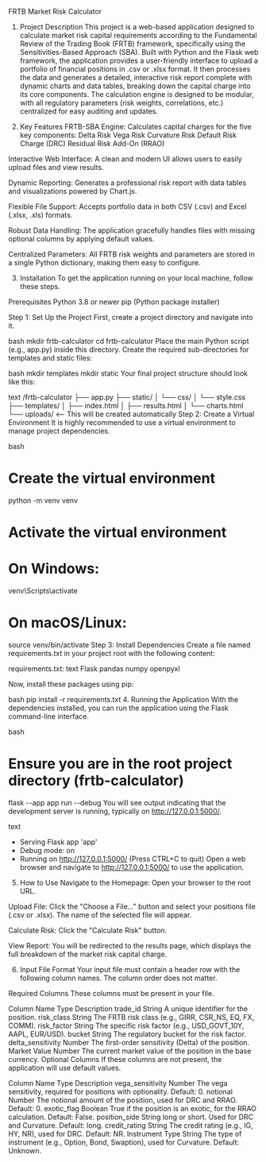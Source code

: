FRTB Market Risk Calculator
1. Project Description
This project is a web-based application designed to calculate market risk capital requirements according to the Fundamental Review of the Trading Book (FRTB) framework, specifically using the Sensitivities-Based Approach (SBA).
Built with Python and the Flask web framework, the application provides a user-friendly interface to upload a portfolio of financial positions in .csv or .xlsx format. It then processes the data and generates a detailed, interactive risk report complete with dynamic charts and data tables, breaking down the capital charge into its core components.
The calculation engine is designed to be modular, with all regulatory parameters (risk weights, correlations, etc.) centralized for easy auditing and updates.

2. Key Features
FRTB-SBA Engine: Calculates capital charges for the five key components:
Delta Risk
Vega Risk
Curvature Risk
Default Risk Charge (DRC)
Residual Risk Add-On (RRAO)

Interactive Web Interface: A clean and modern UI allows users to easily upload files and view results.

Dynamic Reporting: Generates a professional risk report with data tables and visualizations powered by Chart.js.

Flexible File Support: Accepts portfolio data in both CSV (.csv) and Excel (.xlsx, .xls) formats.

Robust Data Handling: The application gracefully handles files with missing optional columns by applying default values.

Centralized Parameters: All FRTB risk weights and parameters are stored in a single Python dictionary, making them easy to configure.

3. Installation
To get the application running on your local machine, follow these steps.

Prerequisites
Python 3.8 or newer
pip (Python package installer)

Step 1: Set Up the Project
First, create a project directory and navigate into it.

bash
mkdir frtb-calculator
cd frtb-calculator
Place the main Python script (e.g., app.py) inside this directory. Create the required sub-directories for templates and static files:

bash
mkdir templates
mkdir static
Your final project structure should look like this:

text
/frtb-calculator
├── app.py
├── static/
│   └── css/
│       └── style.css
├── templates/
│   ├── index.html
│   ├── results.html
│   └── charts.html
└── uploads/          <-- This will be created automatically
Step 2: Create a Virtual Environment
It is highly recommended to use a virtual environment to manage project dependencies.

bash
# Create the virtual environment
python -m venv venv

# Activate the virtual environment
# On Windows:
venv\Scripts\activate
# On macOS/Linux:
source venv/bin/activate
Step 3: Install Dependencies
Create a file named requirements.txt in your project root with the following content:

requirements.txt:
text
Flask
pandas
numpy
openpyxl

Now, install these packages using pip:

bash
pip install -r requirements.txt
4. Running the Application
With the dependencies installed, you can run the application using the Flask command-line interface.

bash
# Ensure you are in the root project directory (frtb-calculator)
flask --app app run --debug
You will see output indicating that the development server is running, typically on http://127.0.0.1:5000/.

text
 * Serving Flask app 'app'
 * Debug mode: on
 * Running on http://127.0.0.1:5000/ (Press CTRL+C to quit)
Open a web browser and navigate to http://127.0.0.1:5000/ to use the application.

5. How to Use
Navigate to the Homepage: Open your browser to the root URL.

Upload File: Click the "Choose a File..." button and select your positions file (.csv or .xlsx). The name of the selected file will appear.

Calculate Risk: Click the "Calculate Risk" button.

View Report: You will be redirected to the results page, which displays the full breakdown of the market risk capital charge.

6. Input File Format
Your input file must contain a header row with the following column names. The column order does not matter.

Required Columns
These columns must be present in your file.

Column Name	Type	Description
trade_id	String	A unique identifier for the position.
risk_class	String	The FRTB risk class (e.g., GIRR, CSR_NS, EQ, FX, COMM).
risk_factor	String	The specific risk factor (e.g., USD_GOVT_10Y, AAPL, EUR/USD).
bucket	String	The regulatory bucket for the risk factor.
delta_sensitivity	Number	The first-order sensitivity (Delta) of the position.
Market Value	Number	The current market value of the position in the base currency.
Optional Columns
If these columns are not present, the application will use default values.

Column Name	Type	Description
vega_sensitivity	Number	The vega sensitivity, required for positions with optionality. Default: 0.
notional	Number	The notional amount of the position, used for DRC and RRAO. Default: 0.
exotic_flag	Boolean	True if the position is an exotic, for the RRAO calculation. Default: False.
position_side	String	long or short. Used for DRC and Curvature. Default: long.
credit_rating	String	The credit rating (e.g., IG, HY, NR), used for DRC. Default: NR.
Instrument Type	String	The type of instrument (e.g., Option, Bond, Swaption), used for Curvature. Default: Unknown.